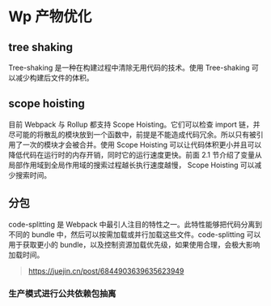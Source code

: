 # Wp 产物优化

## tree shaking

Tree-shaking 是一种在构建过程中清除无用代码的技术。使用 Tree-shaking 可以减少构建后文件的体积。

## scope hoisting

目前 Webpack 与 Rollup 都支持 Scope Hoisting。它们可以检查 import 链，并尽可能的将散乱的模块放到一个函数中，前提是不能造成代码冗余。所以只有被引用了一次的模块才会被合并。使用 Scope Hoisting 可以让代码体积更小并且可以降低代码在运行时的内存开销，同时它的运行速度更快。前面 2.1 节介绍了变量从局部作用域到全局作用域的搜索过程越长执行速度越慢， Scope Hoisting 可以减少搜索时间。

## 分包

code-splitting 是 Webpack 中最引人注目的特性之一。此特性能够把代码分离到不同的 bundle 中，然后可以按需加载或并行加载这些文件。code-splitting 可以用于获取更小的 bundle，以及控制资源加载优先级，如果使用合理，会极大影响加载时间。

> https://juejin.cn/post/6844903639635623949

### 生产模式进行公共依赖包抽离
